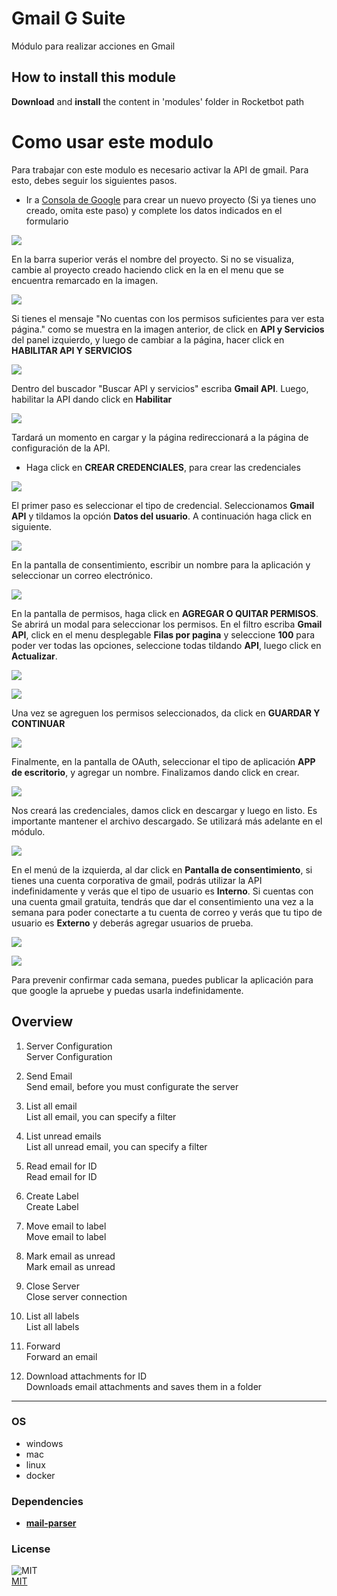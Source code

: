 



# Gmail G Suite
  
Módulo para realizar acciones en Gmail  

## How to install this module
  
__Download__ and __install__ the content in 'modules' folder in Rocketbot path  


# Como usar este modulo
Para trabajar con este modulo es necesario activar la API de gmail. Para esto, debes seguir los 
siguientes pasos.
* Ir a [Consola de 
Google](https://console.cloud.google.com/projectcreate?previousPage=%2Fhome%2Fdashboard%3Fproject%3Dprueba-312216%26hl%3Des&folder=&organizationId=777182023349&hl=es)
 para crear un nuevo proyecto (Si ya tienes uno creado, omita este paso) y complete los datos indicados en el formulario


![](imgs/proyectonuevo.png)

En la barra superior verás el nombre del proyecto. Si no se visualiza, cambie al proyecto
 creado haciendo click en la en el menu que se encuentra remarcado en la imagen.

![](imgs/seleccionarproyecto.png)

Si 
tienes el mensaje "No cuentas con los permisos suficientes para ver esta página." como se muestra en la imagen anterior,
 de click en **API y Servicios** del panel izquierdo, y luego de cambiar a la página, hacer click en **HABILITAR API Y 
SERVICIOS**

![](imgs/habilitarapiyservicios.png)

Dentro del buscador "Buscar API y servicios" escriba **Gmail API**. 
Luego, habilitar la API dando click en **Habilitar**

![](imgs/gamialapi.png)

Tardará un momento en cargar y la página 
redireccionará a la página de configuración de la API.

* Haga click en **CREAR CREDENCIALES**, para crear las 
credenciales

![](imgs/crearcredenciales.png)

El primer paso es seleccionar el tipo de credencial. Seleccionamos 
**Gmail API** y tildamos la opción **Datos del usuario**. A continuación haga click en siguiente.


![](imgs/tipocredencial.png)

En la pantalla de consentimiento, escribir un nombre para la aplicación y seleccionar un 
correo electrónico.

![](imgs/pantallaconsentimiento.png)

En la pantalla de permisos, haga click en **AGREGAR O QUITAR 
PERMISOS**. Se abrirá un modal para seleccionar los permisos. En el filtro escriba **Gmail API**, click en el menu 
desplegable **Filas por pagina** y seleccione **100** para poder ver todas las opciones, seleccione todas tildando 
**API**, luego click en **Actualizar**.


![](imgs/agregarpermisos.png)

![](imgs/actualizar.png)

Una vez se agreguen 
los permisos seleccionados, da click en **GUARDAR Y CONTINUAR**

![](imgs/guardarycontinuar.png)

Finalmente, en la 
pantalla de OAuth, seleccionar el tipo de aplicación **APP de escritorio**, y agregar un nombre. Finalizamos dando click
 en crear.

![](imgs/oauth.png)

Nos creará las credenciales, damos click en descargar y luego en listo. Es importante 
mantener el archivo descargado. Se utilizará más adelante en el módulo.

![](imgs/descargar.png)

En el menú de la 
izquierda, al dar click en **Pantalla de consentimiento**, si tienes una cuenta corporativa de gmail, podrás utilizar la
 API indefinidamente y verás que el tipo de usuario es **Interno**. Si cuentas con una cuenta gmail gratuita, tendrás 
que dar el consentimiento una vez a la semana para poder conectarte a tu cuenta de correo y verás que tu tipo de usuario
 es **Externo** y deberás agregar usuarios de prueba.

![](imgs/interno.png)

![](imgs/externo.png)

Para prevenir 
confirmar cada semana, puedes publicar la aplicación para que google la apruebe y puedas usarla indefinidamente.


## Overview


1. Server Configuration  
Server Configuration

2. Send Email  
Send email, before you must configurate the server

3. List all email  
List all email, you can specify a filter

4. List unread emails  
List all unread email, you can specify a filter

5. Read email for ID  
Read email for ID

6. Create Label  
Create Label

7. Move email to label  
Move email to label

8. Mark email as unread  
Mark email as unread

9. Close Server  
Close server connection

10. List all labels  
List all labels

11. Forward  
Forward an email

12. Download attachments for ID  
Downloads email attachments and saves them in a folder  




----
### OS

- windows
- mac
- linux
- docker

### Dependencies
- [**mail-parser**](https://pypi.org/project/mail-parser/)
### License
  
![MIT](https://camo.githubusercontent.com/107590fac8cbd65071396bb4d04040f76cde5bde/687474703a2f2f696d672e736869656c64732e696f2f3a6c6963656e73652d6d69742d626c75652e7376673f7374796c653d666c61742d737175617265)  
[MIT](http://opensource.org/licenses/mit-license.ph)